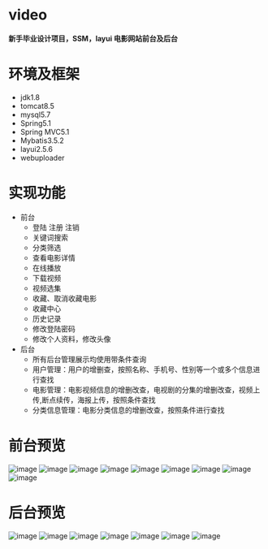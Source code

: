 # video
**新手毕业设计项目，SSM，layui 电影网站前台及后台**

# 环境及框架
- jdk1.8
- tomcat8.5
- mysql5.7
- Spring5.1
- Spring MVC5.1
- Mybatis3.5.2
- layui2.5.6
- webuploader

# 实现功能
- 前台
  - 登陆 注册 注销
  - 关键词搜索
  - 分类筛选
  - 查看电影详情
  - 在线播放
  - 下载视频
  - 视频选集
  - 收藏、取消收藏电影
  - 收藏中心
  - 历史记录
  - 修改登陆密码
  - 修改个人资料，修改头像
- 后台
  - 所有后台管理展示均使用带条件查询
  - 用户管理：用户的增删查，按照名称、手机号、性别等一个或多个信息进行查找
  - 电影管理：电影视频信息的增删改查，电视剧的分集的增删改查，视频上传,断点续传，海报上传，按照条件查找
  - 分类信息管理：电影分类信息的增删改查，按照条件进行查找

# 前台预览
![image](https://github.com/ishardtogetaname/imagesForReadMe/blob/master/%E9%A1%B9%E7%9B%AE%E6%88%AA%E5%9B%BE/%E9%A6%96%E9%A1%B5.png)
![image](https://github.com/ishardtogetaname/imagesForReadMe/blob/master/%E9%A1%B9%E7%9B%AE%E6%88%AA%E5%9B%BE/%E7%99%BB%E5%BD%95.png)
![image](https://github.com/ishardtogetaname/imagesForReadMe/blob/master/%E9%A1%B9%E7%9B%AE%E6%88%AA%E5%9B%BE/%E6%9D%A1%E4%BB%B6%E7%AD%9B%E9%80%89.png)
![image](https://github.com/ishardtogetaname/imagesForReadMe/blob/master/%E9%A1%B9%E7%9B%AE%E6%88%AA%E5%9B%BE/%E6%B3%A8%E5%86%8C.png)
![image](https://github.com/ishardtogetaname/imagesForReadMe/blob/master/%E9%A1%B9%E7%9B%AE%E6%88%AA%E5%9B%BE/%E7%94%B5%E5%BD%B1%E8%AF%A6%E6%83%85.png)
![image](https://github.com/ishardtogetaname/imagesForReadMe/blob/master/%E9%A1%B9%E7%9B%AE%E6%88%AA%E5%9B%BE/%E8%A7%86%E9%A2%91%E6%92%AD%E6%94%BE%E5%92%8C%E9%80%89%E9%9B%86.png)
![image](https://github.com/ishardtogetaname/imagesForReadMe/blob/master/%E9%A1%B9%E7%9B%AE%E6%88%AA%E5%9B%BE/%E4%B8%AA%E4%BA%BA%E4%BF%A1%E6%81%AF.png)
![image](https://github.com/ishardtogetaname/imagesForReadMe/blob/master/%E9%A1%B9%E7%9B%AE%E6%88%AA%E5%9B%BE/%E6%94%B6%E8%97%8F.png)
![image](https://github.com/ishardtogetaname/imagesForReadMe/blob/master/%E9%A1%B9%E7%9B%AE%E6%88%AA%E5%9B%BE/%E5%8E%86%E5%8F%B2%E8%AE%B0%E5%BD%95.png)
# 后台预览
![image](https://github.com/ishardtogetaname/imagesForReadMe/blob/master/%E9%A1%B9%E7%9B%AE%E6%88%AA%E5%9B%BE/%E7%AE%A1%E7%90%86%E5%91%98%E7%99%BB%E5%BD%95.png)
![image](https://github.com/ishardtogetaname/imagesForReadMe/blob/master/%E9%A1%B9%E7%9B%AE%E6%88%AA%E5%9B%BE/%E7%94%A8%E6%88%B7%E5%88%97%E8%A1%A8.png)
![image](https://github.com/ishardtogetaname/imagesForReadMe/blob/master/%E9%A1%B9%E7%9B%AE%E6%88%AA%E5%9B%BE/%E8%A7%86%E9%A2%91%E5%88%97%E8%A1%A8.png)
![image](https://github.com/ishardtogetaname/imagesForReadMe/blob/master/%E9%A1%B9%E7%9B%AE%E6%88%AA%E5%9B%BE/%E4%BF%AE%E6%94%B9%E8%A7%86%E9%A2%91%E4%BF%A1%E6%81%AF.png)
![image](https://github.com/ishardtogetaname/imagesForReadMe/blob/master/%E9%A1%B9%E7%9B%AE%E6%88%AA%E5%9B%BE/%E6%B7%BB%E5%8A%A0%E8%A7%86%E9%A2%91.png)
![image](https://github.com/ishardtogetaname/imagesForReadMe/blob/master/%E9%A1%B9%E7%9B%AE%E6%88%AA%E5%9B%BE/%E8%A7%86%E9%A2%91%E8%AF%A6%E6%83%85.png)
![image](https://github.com/ishardtogetaname/imagesForReadMe/blob/master/%E9%A1%B9%E7%9B%AE%E6%88%AA%E5%9B%BE/%E5%88%86%E7%B1%BB%E7%AE%A1%E7%90%86.png)
